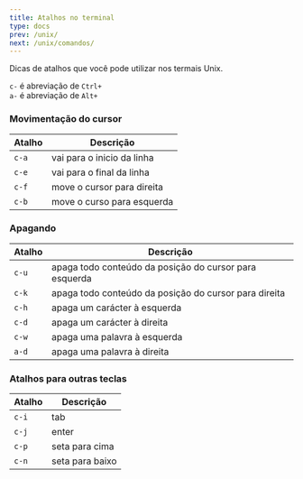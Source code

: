```yaml
--- 
title: Atalhos no terminal
type: docs
prev: /unix/
next: /unix/comandos/
---
```


Dicas de atalhos que você pode utilizar nos termais Unix.


`c-` é abreviação de `Ctrl+`<br>
`a-` é abreviação de `Alt+`


### Movimentação do cursor

| Atalho | Descrição                  |
|--------|----------------------------|
| `c-a`  | vai para o inicio da linha |
| `c-e`  | vai para o final da linha  |
| `c-f`  | move o cursor para direita |
| `c-b`  | move o curso para esquerda |

### Apagando

| Atalho | Descrição                                              |
|--------|--------------------------------------------------------|
| `c-u`  | apaga todo conteúdo da posição do cursor para esquerda |
| `c-k`  | apaga todo conteúdo da posição do cursor para direita  |
| `c-h`  | apaga um carácter à esquerda                           |
| `c-d`  | apaga um carácter à direita                            |
| `c-w`  | apaga uma palavra à esquerda                           |
| `a-d`  | apaga uma palavra à direita                            |

### Atalhos para outras teclas

| Atalho | Descrição       |
|--------|-----------------|
| `c-i`  | tab             |
| `c-j`  | enter           |
| `c-p`  | seta para cima  |
| `c-n`  | seta para baixo |
